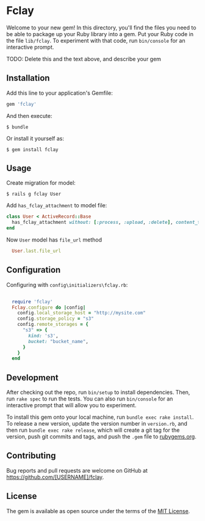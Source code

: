 # Fclay

Welcome to your new gem! In this directory, you'll find the files you need to be able to package up your Ruby library into a gem. Put your Ruby code in the file `lib/fclay`. To experiment with that code, run `bin/console` for an interactive prompt.

TODO: Delete this and the text above, and describe your gem

## Installation

Add this line to your application's Gemfile:

```ruby
gem 'fclay'
```

And then execute:

    $ bundle

Or install it yourself as:

    $ gem install fclay

## Usage

Create migration for model:

    $ rails g fclay User

Add `has_fclay_attachment` to model file:

```ruby
class User < ActiveRecord::Base
  has_fclay_attachment without: [:process, :upload, :delete], content_type: "application/json", extension: 'png', styles: [:thumb,:original]
end
```

Now `User` model has `file_url` method

```ruby
  User.last.file_url
```

## Configuration

Configuring with `config\initializers\fclay.rb`:

```ruby
  
  require 'fclay'
  Fclay.configure do |config|
    config.local_storage_host = "http://mysite.com"
    config.storage_policy = "s3"
    config.remote_storages = {
      "s3" => {
        kind: 's3',
        bucket: "bucket_name",
      }
    }
  end
```



## Development

After checking out the repo, run `bin/setup` to install dependencies. Then, run `rake spec` to run the tests. You can also run `bin/console` for an interactive prompt that will allow you to experiment.

To install this gem onto your local machine, run `bundle exec rake install`. To release a new version, update the version number in `version.rb`, and then run `bundle exec rake release`, which will create a git tag for the version, push git commits and tags, and push the `.gem` file to [rubygems.org](https://rubygems.org).

## Contributing

Bug reports and pull requests are welcome on GitHub at https://github.com/[USERNAME]/fclay.


## License

The gem is available as open source under the terms of the [MIT License](http://opensource.org/licenses/MIT).

